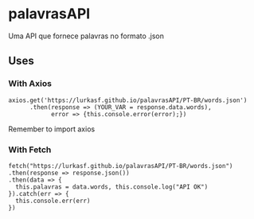 # palavrasAPI
Uma API que fornece palavras no formato .json

## Uses

### With Axios
```
axios.get('https://lurkasf.github.io/palavrasAPI/PT-BR/words.json')
      .then(response => (YOUR_VAR = response.data.words),
            error => {this.console.error(error);})
```
Remember to import axios

### With Fetch
```
fetch("https://lurkasf.github.io/palavrasAPI/PT-BR/words.json")
.then(response => response.json())
.then(data => {
  this.palavras = data.words, this.console.log("API OK")
}).catch(err => {
  this.console.err(err)
})
```

